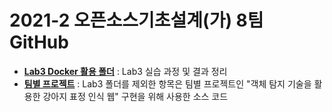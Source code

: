 # 2021-2 오픈소스기초설계(가) 8팀 GitHub

* [**Lab3 Docker 활용 폴더**](https://github.com/joongsukim/opensource-team8/tree/main/Lab3%20Docker%20%ED%99%9C%EC%9A%A9) : Lab3 실습 과정 및 결과 정리
* [**팀별 프로젝트**](https://github.com/joongsukim/opensource-team8) 
: Lab3 폴더를 제외한 항목은 팀별 프로젝트인 "객체 탐지 기술을 활용한 강아지 표정 인식 웹" 구현을 위해 사용한 소스 코드 
